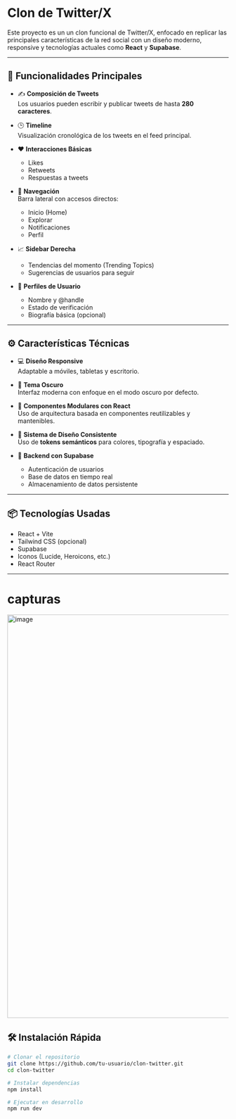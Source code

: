 #  Clon de Twitter/X

Este proyecto es un un clon funcional de Twitter/X, enfocado en replicar las principales características de la red social con un diseño moderno, responsive y tecnologías actuales como **React** y **Supabase**.

---

## 🚀 Funcionalidades Principales

- ✍️ **Composición de Tweets**  
  Los usuarios pueden escribir y publicar tweets de hasta **280 caracteres**.

- 🕒 **Timeline**  
  Visualización cronológica de los tweets en el feed principal.

- ❤️ **Interacciones Básicas**  
  - Likes  
  - Retweets  
  - Respuestas a tweets

- 🧭 **Navegación**  
  Barra lateral con accesos directos:
  - Inicio (Home)
  - Explorar
  - Notificaciones
  - Perfil

- 📈 **Sidebar Derecha**  
  - Tendencias del momento (Trending Topics)  
  - Sugerencias de usuarios para seguir

- 🙍 **Perfiles de Usuario**  
  - Nombre y @handle  
  - Estado de verificación  
  - Biografía básica (opcional)

---

## ⚙️ Características Técnicas

- 💻 **Diseño Responsive**  
  Adaptable a móviles, tabletas y escritorio.

- 🌙 **Tema Oscuro**  
  Interfaz moderna con enfoque en el modo oscuro por defecto.

- 🧩 **Componentes Modulares con React**  
  Uso de arquitectura basada en componentes reutilizables y mantenibles.

- 🎨 **Sistema de Diseño Consistente**  
  Uso de **tokens semánticos** para colores, tipografía y espaciado.

- 🔗 **Backend con Supabase**  
  - Autenticación de usuarios  
  - Base de datos en tiempo real  
  - Almacenamiento de datos persistente

---

## 📦 Tecnologías Usadas

- React + Vite
- Tailwind CSS (opcional)
- Supabase
- Iconos (Lucide, Heroicons, etc.)
- React Router

---
# capturas 
<img width="1920" height="917" alt="image" src="https://github.com/user-attachments/assets/f9378c9a-c135-494e-a09e-673aba5e2e9e" />

## 🛠 Instalación Rápida

```bash
# Clonar el repositorio
git clone https://github.com/tu-usuario/clon-twitter.git
cd clon-twitter

# Instalar dependencias
npm install

# Ejecutar en desarrollo
npm run dev
